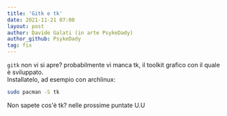 ```yaml
---
title: 'Gitk e tk'
date: 2021-11-21 07:00
layout: post
author: Davide Galati (in arte PsykeDady)
author_github: PsykeDady
tag: fix
---
```


`gitk` non vi si apre? 
probabilmente vi manca tk, il toolkit grafico con il quale è sviluppato.   
Installatelo, ad esempio con archlinux: 
```bash
sudo pacman -S tk 
```


Non sapete cos'è tk? nelle prossime puntate U.U
